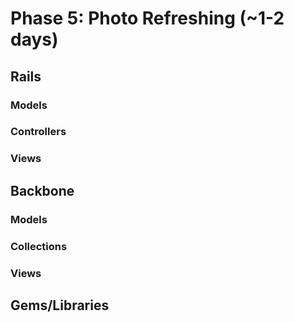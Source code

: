 # Phase 5: Photo Refreshing (~1-2 days)

## Rails
### Models

### Controllers

### Views

## Backbone
### Models

### Collections

### Views

## Gems/Libraries
